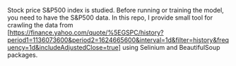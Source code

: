 Stock price S&P500 index is studied. Before running or training the model, you need to have the S&P500 data. In this repo, I provide small tool for crawling the data from [https://finance.yahoo.com/quote/%5EGSPC/history?period1=1136073600&period2=1624665600&interval=1d&filter=history&frequency=1d&includeAdjustedClose=true] using Selinium and BeautifulSoup packages.
